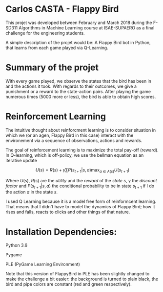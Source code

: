 # Carlos CASTA - Flappy Bird

This projet was developed between February and March 2018 during the F-SD311 Algorithms in Machine Learning course at ISAE-SUPAERO as a final challenge for the engineering students.

A simple description of the projet would be: A Flappy Bird bot in Python, that learns from each game played via Q-Learning.

# Summary of the projet

With every game played, we observe the states that the bird has been in and the actions it took. With regards to their outcomes, we give a punishment or a reward to the state-action pairs. After playing the game numerous times (5000 more or less), the bird is able to obtain high scores.

# Reinforcement Learning

The intuitive thought about reinforcment learning is to consider situation in which we (or an agen, Flappy Bird in this case) interact with the environement via a sequence of observations, actions and rewards.

The goal of reinforcement learning is to maximize the total pay-off (reward). In Q-learning, which is off-policy, we use the bellman equation as an iterative update

$$U(s) = R(s) + \gamma\sum P(s_{t+1} | s, a) \max_{a \in A(s)} U(s_{t+1})$$

Where $U(s)$, $R(s)$ are the *utility* and the *reward* of the *state* $s$, $\gamma$ the *discount factor* and $P(s_{t+1} | s, a)$ the conditional probability to be in state $s_{t+1}$ if I do the action $a$ in the state $s$.

I used Q Learning because it is a model free form of reinformcent learning. That means that I didn't have to model the dynamics of Flappy Bird; how it rises and falls, reacts to clicks and other things of that nature.

# Installation Dependencies:

Python 3.6

Pygame

PLE (PyGame Learning Environment)

Note that this version of FlappyBird in PLE has been slightly changed to make the challenge a bit easier: the background is turned to plain black, the bird and pipe colors are constant (red and green respectively).
